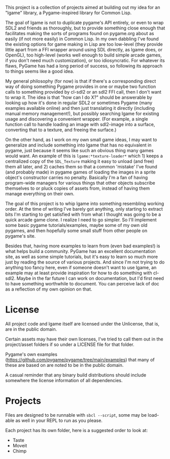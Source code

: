 This project is a collection of projects aimed at building out my idea for an
"lgame" library, a Pygame-inspired library for Common Lisp.

The goal of lgame is not to duplicate pygame's API entirely, or even to wrap
SDL2 and friends as thoroughly, but to provide something close enough that
facilitates making the sorts of programs found on pygame.org about as easily (if
not more easily) in Common Lisp. In my own dabbling I've found the existing
options for game making in Lisp are too low-level (they provide little apart
from a FFI wrapper around using SDL directly, as lgame does, or OpenGL), too
high-level (works well enough to build simple arcade games, if you don't need
much customization), or too idiosyncratic. For whatever its flaws, PyGame has
had a long period of success, so following its approach to things seems like a
good idea.

My general philosophy (for now) is that if there's a corresponding direct way of
doing something Pygame provides in one or maybe two function calls to something
provided by cl-sdl2 or an sdl2 FFI call, then I don't want to wrap it. The idea
is that "how can I do X?" should be answerable by looking up how it's done in
regular SDL2 or sometimes Pygame (many examples available online) and then just
translating it directly (including manual memory management!), but possibly
searching lgame for existing usage and discovering a convenient wrapper. (For
example, a single function call to handle loading an image with sdl2-image into
a surface, converting that to a texture, and freeing the surface.)

On the other hand, as I work on my own small game ideas, I may want to
generalize and include something into lgame that has no equivalent in pygame,
just because it seems like such an obvious thing many games would want. An
example of this is `lgame:*texture-loader*` which 1) keeps a centralized copy of
the `SDL_Texture` making it easy to unload (and free) them all later, and 2)
caches them so that a common 'mistake' I've found (and probably made) in pygame
games of loading the images in a sprite object's constructor carries no penalty.
Basically I'm a fan of having program-wide managers for various things that
other objects subscribe themselves to or pluck copies of assets from, instead of
having them manage everything on their own.

The goal of this project is to whip lgame into something resembling working
order. At the time of writing I've barely got anything, only starting to extract
bits I'm starting to get satisfied with from what I thought was going to be a
quick arcade game clone. I realize I need to go simpler. So I'll implement some
basic pygame tutorials/examples, maybe some of my own old pygames, and then
hopefully some small stuff from other people on pygame's site.

Besides that, having more examples to learn from (even bad examples!) is what
helps build a community. PyGame has an excellent documentation site, as well as
some simple tutorials, but it's easy to learn so much more just by reading the
source of various projects. And since I'm not trying to do anything too fancy
here, even if someone doesn't want to use lgame, an example may at least provide
inspiration for how to do something with cl-sdl2. Maybe in the far future I can
work on documentation, but I'd first need to have something worthwhile to
document. You can perceive lack of doc as a reflection of my own opinion on that.

# License

All project code and lgame itself are licensed under the Unlicense, that is, are in
the public domain.

Certain assets may have their own licenses, I've tried to call them out in the
project/asset folders if so under a LICENSE file for that folder.

Pygame's own examples (https://github.com/pygame/pygame/tree/main/examples) that
many of these are based on are noted to be in the public domain.

A casual reminder that any binary build distributions should include somewhere
the license information of all dependencies.

# Projects

Files are designed to be runnable with `sbcl --script`, some may be load-able as
well in your REPL to run as you please.

Each project has its own folder, here is a suggested order to look at:

* Taste
* Moveit
* Chimp
